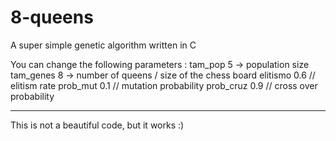 # 8-queens
A super simple genetic algorithm written in C


You can change the following parameters : 
  tam_pop 5  -> population size
  tam_genes 8 -> number of queens / size of the chess board
  elitismo 0.6 // elitism rate
  prob_mut 0.1 // mutation probability
  prob_cruz 0.9 // cross over probability

-----------------------------------------------------------------------------------------------------------------------------------------

This is not a beautiful code, but it works :)
